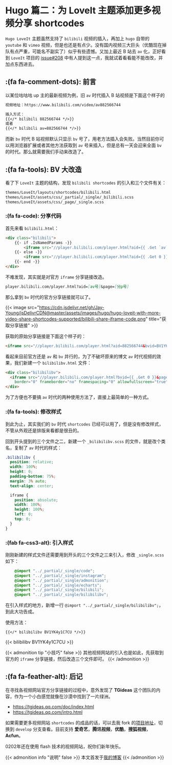 # Hugo 篇二：为 LoveIt 主题添加更多视频分享 shortcodes


`Hugo LoveIt` 主题虽然支持了 `bilibili` 视频的插入，再加上 `hugo` 自带的 `youtube` 和 `vimeo` 视频，但是也还是有点少。没有国内视频三大巨头（优酷现在掉队有点严重，可能名不副实了）似乎有些遗憾。又加上最近 B 站去 `av` 化，正好看到 `LoveIt` 项目的 [issue#208](https://github.com/dillonzq/LoveIt/issues/208) 中有人提到这一点，我就试着看看能不能改改，并加点东西进去。

<!--more-->

## :(fa fa-comment-dots): 前言

以某位咕咕咕 up 主的最新视频为例，旧 `av` 时代插入 B 站视频是下面这个样子的

```markdown
视频地址：https://www.bilibili.com/video/av882566744

插入方式：
{{</* bilibili 882566744 */>}}
或者
{{</* bilibili av=882566744 */>}}
```

而新 `bv` 时代 B 站视频默认只显示 `bv` 号了，用老方法插入会失败。当然目前你可以用浏览器扩展或者其他方法获取到 `av` 号来插入，但是总有一天会迎来全面 `bv` 的时代。那么就需要我们手动来改造了。

## :(fa fa-tools): BV 大改造

看了下 `LoveIt` 主题的结构，发现 `bilibili shortcodes` 的引入和三个文件有关：

```markdown
themes/LoveIt/layouts/shortcodes/bilibili.html
themes/LoveIt/assets/css/_partial/_single/_bilibili.scss
themes/LoveIt/assets/css/_page/_single.scss
```
### :(fa fa-code): 分享代码

首先来看 `bilibili.html`：

```html
<div class="bilibili">
    {{- if .IsNamedParams -}}
        <iframe src="//player.bilibili.com/player.html?aid={{ .Get `av` }}&page={{ .Get `p` | default 1 }}" scrolling="no" border="0" frameborder="no" framespacing="0" allowfullscreen="true"></iframe>
    {{- else -}}
        <iframe src="//player.bilibili.com/player.html?aid={{ .Get 0 }}&page={{ .Get 1 | default 1 }}" scrolling="no" border="0" frameborder="no" framespacing="0" allowfullscreen="true"></iframe>
    {{- end -}}
</div>
```

不难发现，其实就是对官方 `iframe` 分享链接改造。

```markdown
player.bilibili.com/player.html?aid=[av号]&page=[分p号]
````

那么拿到 `bv` 时代的官方分享链接就可以了。

{{< image src="https://cdn.jsdelivr.net/gh/Jay-Young/jsDelivrCDN@master/assets/images/hugo/hugo-loveit-with-more-video-share-shortcodes-supported/bilibili-share-iframe-code.png" title="获取分享链接" >}}

获取的原始分享链接是下面这个样子的：

```html
<iframe src="//player.bilibili.com/player.html?aid=882566744&bvid=BV1YK4y1C7CU&cid=172274931&page=1" scrolling="no" border="0" frameborder="no" framespacing="0" allowfullscreen="true"> </iframe>
```

看起来目前官方还是 `av` 和 `bv` 并行的，为了不破坏原来的博文 `av` 时代视频的效果，我们新建一个 `bilibilibv.html` 文件：

```html
<div class="bilibilibv">
  <iframe src="//player.bilibili.com/player.html?bvid={{ .Get 0 }}&page={{ .Get 1 | default 1 }}" scrolling="no"
    border="0" frameborder="no" framespacing="0" allowfullscreen="true"></iframe>
</div>
```

为了方便也不要搞 `av` 时代的两种使用方法了，直接上最简单的一种方式。

### :(fa fa-tools): 修改样式

到此为止，其实我们的 `bv` 时代 `shortcodes` 已经可以用了，但是没有修改样式，不管从外观还是排版来看都是很丑的。

回到开头提到的三个文件之二，新建一个 `_bilibilibv.scss` 的文件，就是改个类名，复制了 `av` 时代的样式：

```scss
.bilibilibv {
  position: relative;
  width: 100%;
  height: 0;
  padding-bottom: 75%;
  margin: 3% auto;
  text-align: center;

  iframe {
    position: absolute;
    width: 100%;
    height: 100%;
    left: 0;
    top: 0;
  }
}
```

### :(fab fa-css3-alt): 引入样式

刚刚新建的样式文件还需要用到开头的三个文件之三来引入，修改 `_single.scss` 如下：

```scss
    @import "../_partial/_single/code";
    @import "../_partial/_single/instagram";
    @import "../_partial/_single/admonition";
    @import "../_partial/_single/echarts";
    @import "../_partial/_single/bilibili";
    @import "../_partial/_single/bilibilibv";
```

在引入样式的地方，新增一行 `@import "../_partial/_single/bilibilibv";`，到此大功告成。

使用方法：

```markdown
{{</* bilibilibv BV1YK4y1C7CU */>}}
```

{{< bilibilibv BV1YK4y1C7CU >}}

{{< admonition tip "小技巧" false >}}
其他视频网站的引入也是如此，先获取到官方的 `iframe` 分享链接，然后改造三个文件即可。
{{< /admonition >}}

## :(fa fa-feather-alt): 后记

在寻找各视频网站官方分享链接的过程中，意外发现了 **TGideas** 这个团队的内容，作为一个小白感觉就像在沙漠中找到了一片绿洲。

- https://tgideas.qq.com/doc/index.html
- https://tgideas.qq.com/intro.html

如果需要更多视频网站 `shortcodes` 的成品的话，可以去我 fork 的[项目地址](https://github.com/Jay-Young/LoveIt)，切换到 `develop` 分支查看。目前支持 **爱奇艺**，**腾讯视频**，**优酷**，**搜狐视频**，**Acfun**。

0202年还在使用 flash 技术的视频网站，祝你们新年快乐。

{{< admonition info "说明" false >}}
本文首发于[我的博客](https://blog.233so.com/hugo-loveit-with-more-video-share-shortcodes-supported/)
{{< /admonition >}}
